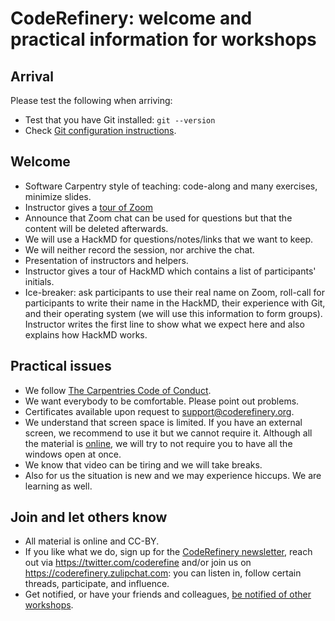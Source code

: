 

# CodeRefinery: welcome and practical information for workshops

## Arrival

Please test the following when arriving:

- Test that you have Git installed: `git --version`
- Check [Git configuration instructions](https://coderefinery.github.io/git-refresher/01-setup/#configuring-git).


## Welcome

- Software Carpentry style of teaching: code-along and many exercises, minimize slides.
- Instructor gives a [tour of Zoom](https://github.com/coderefinery/manuals/blob/master/zoom-mechanics.md)
- Announce that Zoom chat can be used for questions but that the content will
  be deleted afterwards.
- We will use a HackMD for questions/notes/links that we want to keep.
- We will neither record the session, nor archive the chat.
- Presentation of instructors and helpers.
- Instructor gives a tour of HackMD which contains a list of participants' initials.
- Ice-breaker: ask participants to use their real name on Zoom,
  roll-call for participants to write their name in the HackMD,
  their experience with Git, and their operating system (we will use this information to form groups).
  Instructor writes the first line to show what we
  expect here and also explains how HackMD works.


## Practical issues

- We follow [The Carpentries Code of Conduct](https://docs.carpentries.org/topic_folders/policies/code-of-conduct.html).
- We want everybody to be comfortable. Please point out problems.
- Certificates available upon request to support@coderefinery.org.
- We understand that screen space is limited. If you have an external screen,
  we recommend to use it but we cannot require it. Although all the material is
  [online](https://coderefinery.org/lessons/), we will
  try to not require you to have all the windows open at once.
- We know that video can be tiring and we will take breaks.
- Also for us the situation is new and we may experience hiccups. We are learning as well.


## Join and let others know

- All material is online and CC-BY.
- If you like what we do, sign up for the [CodeRefinery newsletter](https://coderefinery.org/),
  reach out via https://twitter.com/coderefine and/or
  join us on https://coderefinery.zulipchat.com: you can listen in, follow
  certain threads, participate, and influence.
- Get notified, or have your friends and colleagues,
  [be notified of other workshops](https://coderefinery.org/workshops/upcoming/#notify-me).
